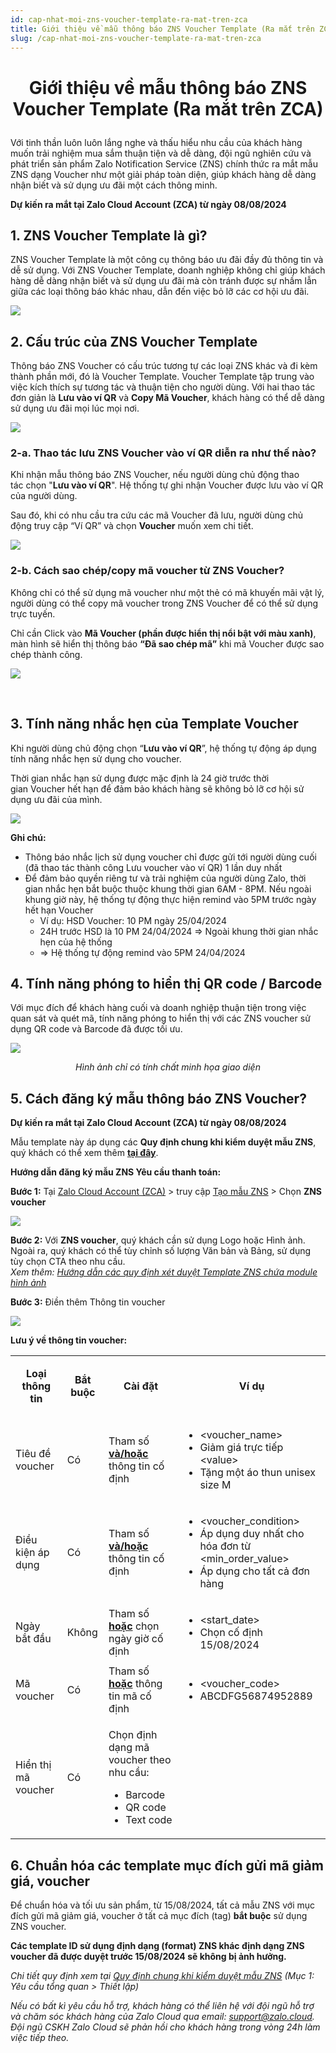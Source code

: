 ```yaml
---
id: cap-nhat-moi-zns-voucher-template-ra-mat-tren-zca
title: Giới thiệu về mẫu thông báo ZNS Voucher Template (Ra mắt trên ZCA)
slug: /cap-nhat-moi-zns-voucher-template-ra-mat-tren-zca
---
```


# <p align="center">Giới thiệu về mẫu thông báo ZNS Voucher Template (Ra mắt trên ZCA)</p>

Với tinh thần luôn luôn lắng nghe và thấu hiểu nhu cầu của khách hàng muốn trải nghiệm mua sắm thuận tiện và dễ dàng, đội ngũ nghiên cứu và phát triển sản phẩm Zalo Notification Service (ZNS) chính thức ra mắt mẫu ZNS dạng Voucher như một giải pháp toàn diện, giúp khách hàng dễ dàng nhận biết và sử dụng ưu đãi một cách thông minh.

**Dự kiến ra mắt tại Zalo Cloud Account (ZCA) từ ngày 08/08/2024**

## 1. ZNS Voucher Template là gì?

ZNS Voucher Template là một công cụ thông báo ưu đãi đầy đủ thông tin và dễ sử dụng. Với ZNS Voucher Template, doanh nghiệp không chỉ giúp khách hàng dễ dàng nhận biết và sử dụng ưu đãi mà còn tránh được sự nhầm lẫn giữa các loại thông báo khác nhau, dẫn đến việc bỏ lỡ các cơ hội ưu đãi.

<p style={{ textAlign: "center" }}>
  <img src="https://stc-oa.zdn.vn/uploads/6c33e8889e245c4b72bb3f823b34aa7d.jpeg" />
</p>

## 2. Cấu trúc của ZNS Voucher Template

Thông báo ZNS Voucher có cấu trúc tương tự các loại ZNS khác và đi kèm thành phần mới, đó là Voucher Template. Voucher Template tập trung vào việc kích thích sự tương tác và thuận tiện cho người dùng. Với hai thao tác đơn giản là **Lưu vào ví QR** và **Copy Mã Voucher**, khách hàng có thể dễ dàng sử dụng ưu đãi mọi lúc mọi nơi.

<p style={{ textAlign: "center" }}>
  <img src="https://stc-oa.zdn.vn/uploads/e2670f0f397c44af09e3dbe75e8b49d5.jpeg" />
</p>
  
  
### 2-a. Thao tác lưu ZNS Voucher vào ví QR diễn ra như thế nào?

Khi nhận mẫu thông báo ZNS Voucher, nếu người dùng chủ động thao tác chọn "**Lưu vào ví QR**". Hệ thống tự ghi nhận Voucher được lưu vào ví QR của người dùng.

Sau đó, khi có nhu cầu tra cứu các mã Voucher đã lưu, người dùng chủ động truy cập “Ví QR” và chọn **Voucher** muốn xem chi tiết.

<p style={{ textAlign: "center" }}>
  <img src="https://stc-oa.zdn.vn/uploads/eef3a99a3aa9e08f72a480831d830944.jpeg" />
</p>

### 2-b. Cách sao chép/copy mã voucher từ ZNS Voucher?

Không chỉ có thể sử dụng mã voucher như một thẻ có mã khuyến mãi vật lý, người dùng có thể copy mã voucher trong ZNS Voucher để có thể sử dụng trực tuyến.

Chỉ cần Click vào **Mã Voucher (phần được hiển thị nổi bật với màu xanh)**, màn hình sẽ hiển thị thông báo **“Đã sao chép mã”** khi mã Voucher được sao chép thành công.

<p style={{ textAlign: "center" }}>
  <img src="https://stc-oa.zdn.vn/uploads/2dcf4000391375d3f67b80eff3ba92a4.png)![](https://stc-oa.zdn.vn/uploads/4713c1001bf8c655c0832587bc14122e.png" />
</p>
 

## 3. Tính năng nhắc hẹn của Template Voucher

Khi người dùng chủ động chọn “**Lưu vào ví QR**”, hệ thống tự động áp dụng tính năng nhắc hẹn sử dụng cho voucher.

Thời gian nhắc hạn sử dụng được mặc định là 24 giờ trước thời gian Voucher hết hạn để đảm bảo khách hàng sẽ không bỏ lỡ cơ hội sử dụng ưu đãi của mình.

<p style={{ textAlign: "center" }}>
  <img src="https://stc-oa.zdn.vn/uploads/c45c62536419b46a172de3f1f0853b49.png" />
</p>

**Ghi chú:**

- Thông báo nhắc lịch sử dụng voucher chỉ được gửi tới người dùng cuối (đã thao tác thành công Lưu voucher vào ví QR) 1 lần duy nhất
- Để đảm bảo quyền riêng tư và trải nghiệm của người dùng Zalo, thời gian nhắc hẹn bắt buộc thuộc khung thời gian 6AM - 8PM. Nếu ngoài khung giờ này, hệ thống tự động thực hiện remind vào 5PM trước ngày hết hạn Voucher
  - Ví dụ: HSD Voucher: 10 PM ngày 25/04/2024
  - 24H trước HSD là 10 PM 24/04/2024 => Ngoài khung thời gian nhắc hẹn của hệ thống
  - \=> Hệ thống tự động remind vào 5PM 24/04/2024

## 4. Tính năng phóng to hiển thị QR code / Barcode

Với mục đích để khách hàng cuối và doanh nghiệp thuận tiện trong việc quan sát và quét mã, tính năng phóng to hiển thị với các ZNS voucher sử dụng QR code và Barcode đã được tối ưu.

<p style={{ textAlign: "center" }}>
  <img src="https://stc-oa.zdn.vn/uploads/d5401e9907295fc0efa207fc4ee1a65e.png" />
</p>

_<p align="center">Hình ảnh chỉ có tính chất minh họa giao diện</p>_

## 5. Cách đăng ký mẫu thông báo ZNS Voucher?

**Dự kiến ra mắt tại Zalo Cloud Account (ZCA) từ ngày 08/08/2024**

Mẫu template này áp dụng các **Quy định chung khi kiểm duyệt mẫu ZNS**, quý khách có thể xem thêm [**tại đây**](https://zalo.cloud/news/quy-dinh-chung-khi-kiem-duyet-mau-tin-zns/baujzpyvjjrz7776m).

**Hướng dẫn đăng ký mẫu ZNS Yêu cầu thanh toán:**

**Bước 1:** Tại [Zalo Cloud Account (ZCA)](https://account.zalo.cloud/) > truy cập [Tạo mẫu ZNS](https://account.zalo.cloud/tool/zns/createTemplate) > Chọn **ZNS voucher**

![](https://stc-oa.zdn.vn/uploads/65258d42ad7117759ddb5921fe5e180c.png)

**Bước 2:** Với **ZNS voucher**, quý khách cần sử dụng Logo hoặc Hình ảnh. Ngoài ra, quý khách có thể tùy chỉnh số lượng Văn bản và Bảng, sử dụng tùy chọn CTA theo nhu cầu.  
_Xem thêm:_ [_Hướng dẫn các quy định xét duyệt Template ZNS chứa module hình ảnh_](https://zalo.cloud/news/huong-dan-cac-quy-dinh-xet-duyet-template-zns-chua-module-hinh-anh/wku44wybagbqwyrqy)

**Bước 3:** Điền thêm Thông tin voucher

![](https://stc-oa.zdn.vn/uploads/6c0e9da8f7fc3b76810ff38be44ecc89.png)

**Lưu ý về thông tin voucher:**

<table><tbody><tr><td><p style="text-align:center;"><strong>Loại thông tin</strong></p></td><td><p style="text-align:center;"><strong>Bắt buộc</strong></p></td><td><p style="text-align:center;"><strong>Cài đặt</strong></p></td><td><p style="text-align:center;"><strong>Ví dụ</strong></p></td></tr><tr><td>Tiêu đề voucher</td><td>Có</td><td>Tham số <strong><u>và/hoặc</u></strong> thông tin cố định</td><td><ul><li>&lt;voucher_name&gt;</li><li>Giảm giá trực tiếp &lt;value&gt;</li><li>Tặng một áo thun unisex size M</li></ul></td></tr><tr><td>Điều kiện áp dụng</td><td>Có</td><td>Tham số <strong><u>và/hoặc</u></strong> thông tin cố định</td><td><ul><li>&lt;voucher_condition&gt;</li><li>Áp dụng duy nhất cho hóa đơn từ &lt;min_order_value&gt;</li><li>Áp dụng cho tất cả đơn hàng</li></ul></td></tr><tr><td>Ngày bắt đầu</td><td>Không</td><td>Tham số <strong><u>hoặc</u></strong> chọn ngày giờ cố định</td><td><ul><li>&lt;start_date&gt;</li><li>Chọn cố định 15/08/2024</li></ul></td></tr><tr><td>Mã voucher</td><td>Có</td><td>Tham số <strong><u>hoặc</u></strong> thông tin mã cố định</td><td><ul><li>&lt;voucher_code&gt;</li><li>ABCDFG56874952889</li></ul></td></tr><tr><td>Hiển thị mã voucher</td><td>Có</td><td><p>Chọn định dạng mã voucher theo nhu cầu:</p><ul><li>Barcode</li><li>QR code</li><li>Text code</li></ul></td><td>&nbsp;</td></tr></tbody></table>

## 6. Chuẩn hóa các template mục đích gửi mã giảm giá, voucher

Để chuẩn hóa và tối ưu sản phẩm, từ 15/08/2024, tất cả mẫu ZNS với mục đích gửi mã giảm giá, voucher ở tất cả mục đích (tag) **bắt buộc** sử dụng ZNS voucher.

**Các template ID sử dụng định dạng (format) ZNS khác định dạng ZNS voucher đã được duyệt trước 15/08/2024 sẽ không bị ảnh hưởng.**

_Chi tiết quy định xem tại_ [_Quy định chung khi kiểm duyệt mẫu ZNS_](https://zalo.cloud/news/quy-dinh-chung-khi-kiem-duyet-mau-tin-zns/baujzpyvjjrz7776m) _(Mục 1: Yêu cầu tổng quan > Thiết lập)_

_Nếu có bất kì yêu cầu hỗ trợ, khách hàng có thể liên hệ với đội ngũ hỗ trợ và chăm sóc khách hàng của Zalo Cloud qua email: support@zalo.cloud. Đội ngũ CSKH Zalo Cloud sẽ phản hồi cho khách hàng trong vòng 24h làm việc tiếp theo._

